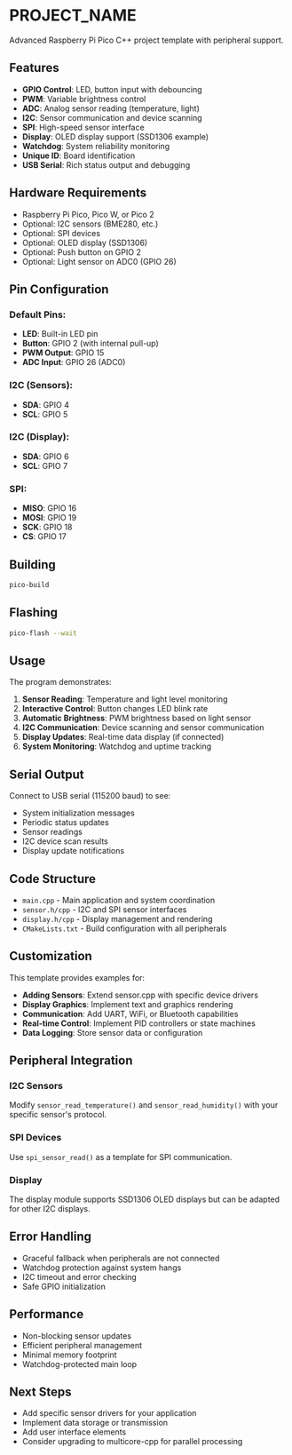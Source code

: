 # PROJECT_NAME

Advanced Raspberry Pi Pico C++ project template with peripheral support.

## Features

- **GPIO Control**: LED, button input with debouncing
- **PWM**: Variable brightness control
- **ADC**: Analog sensor reading (temperature, light)
- **I2C**: Sensor communication and device scanning
- **SPI**: High-speed sensor interface
- **Display**: OLED display support (SSD1306 example)
- **Watchdog**: System reliability monitoring
- **Unique ID**: Board identification
- **USB Serial**: Rich status output and debugging

## Hardware Requirements

- Raspberry Pi Pico, Pico W, or Pico 2
- Optional: I2C sensors (BME280, etc.)
- Optional: SPI devices
- Optional: OLED display (SSD1306)
- Optional: Push button on GPIO 2
- Optional: Light sensor on ADC0 (GPIO 26)

## Pin Configuration

### Default Pins:
- **LED**: Built-in LED pin
- **Button**: GPIO 2 (with internal pull-up)
- **PWM Output**: GPIO 15
- **ADC Input**: GPIO 26 (ADC0)

### I2C (Sensors):
- **SDA**: GPIO 4
- **SCL**: GPIO 5

### I2C (Display):
- **SDA**: GPIO 6
- **SCL**: GPIO 7

### SPI:
- **MISO**: GPIO 16
- **MOSI**: GPIO 19
- **SCK**: GPIO 18
- **CS**: GPIO 17

## Building

```bash
pico-build
```

## Flashing

```bash
pico-flash --wait
```

## Usage

The program demonstrates:

1. **Sensor Reading**: Temperature and light level monitoring
2. **Interactive Control**: Button changes LED blink rate
3. **Automatic Brightness**: PWM brightness based on light sensor
4. **I2C Communication**: Device scanning and sensor communication
5. **Display Updates**: Real-time data display (if connected)
6. **System Monitoring**: Watchdog and uptime tracking

## Serial Output

Connect to USB serial (115200 baud) to see:
- System initialization messages
- Periodic status updates
- Sensor readings
- I2C device scan results
- Display update notifications

## Code Structure

- `main.cpp` - Main application and system coordination
- `sensor.h/cpp` - I2C and SPI sensor interfaces
- `display.h/cpp` - Display management and rendering
- `CMakeLists.txt` - Build configuration with all peripherals

## Customization

This template provides examples for:
- **Adding Sensors**: Extend sensor.cpp with specific device drivers
- **Display Graphics**: Implement text and graphics rendering
- **Communication**: Add UART, WiFi, or Bluetooth capabilities
- **Real-time Control**: Implement PID controllers or state machines
- **Data Logging**: Store sensor data or configuration

## Peripheral Integration

### I2C Sensors
Modify `sensor_read_temperature()` and `sensor_read_humidity()` with your specific sensor's protocol.

### SPI Devices
Use `spi_sensor_read()` as a template for SPI communication.

### Display
The display module supports SSD1306 OLED displays but can be adapted for other I2C displays.

## Error Handling

- Graceful fallback when peripherals are not connected
- Watchdog protection against system hangs
- I2C timeout and error checking
- Safe GPIO initialization

## Performance

- Non-blocking sensor updates
- Efficient peripheral management
- Minimal memory footprint
- Watchdog-protected main loop

## Next Steps

- Add specific sensor drivers for your application
- Implement data storage or transmission
- Add user interface elements
- Consider upgrading to multicore-cpp for parallel processing